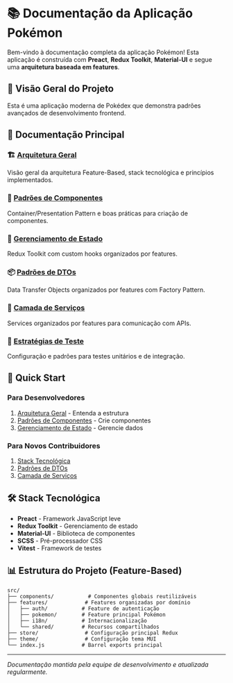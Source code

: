 # 📚 Documentação da Aplicação Pokémon

Bem-vindo à documentação completa da aplicação Pokémon! Esta aplicação é construída com **Preact**, **Redux Toolkit**, **Material-UI** e segue uma **arquitetura baseada em features**.

## 🎯 Visão Geral do Projeto

Esta é uma aplicação moderna de Pokédex que demonstra padrões avançados de desenvolvimento frontend.

## 📖 Documentação Principal

### 🏗️ **[Arquitetura Geral](arquitetura-geral.md)**
Visão geral da arquitetura Feature-Based, stack tecnológica e princípios implementados.

### 🎨 **[Padrões de Componentes](padroes-componentes.md)**
Container/Presentation Pattern e boas práticas para criação de componentes.

### 🔄 **[Gerenciamento de Estado](gerenciamento-estado.md)**
Redux Toolkit com custom hooks organizados por features.

### 📦 **[Padrões de DTOs](padroes-dto.md)**
Data Transfer Objects organizados por features com Factory Pattern.

### 🔧 **[Camada de Serviços](camada-servicos.md)**
Services organizados por features para comunicação com APIs.

### 🧪 **[Estratégias de Teste](estrategias-teste.md)**
Configuração e padrões para testes unitários e de integração.

## 🚀 Quick Start

### Para Desenvolvedores
1. [Arquitetura Geral](arquitetura-geral.md) - Entenda a estrutura
2. [Padrões de Componentes](padroes-componentes.md) - Crie componentes
3. [Gerenciamento de Estado](gerenciamento-estado.md) - Gerencie dados

### Para Novos Contribuidores
1. [Stack Tecnológica](arquitetura-geral.md#stack-tecnológica)
2. [Padrões de DTOs](padroes-dto.md)
3. [Camada de Serviços](camada-servicos.md)

## 🛠️ Stack Tecnológica

- **Preact** - Framework JavaScript leve
- **Redux Toolkit** - Gerenciamento de estado
- **Material-UI** - Biblioteca de componentes
- **SCSS** - Pré-processador CSS
- **Vitest** - Framework de testes

## 📊 Estrutura do Projeto (Feature-Based)

```
src/
├── components/           # Componentes globais reutilizáveis
├── features/            # Features organizadas por domínio
│   ├── auth/           # Feature de autenticação
│   ├── pokemon/        # Feature principal Pokémon
│   ├── i18n/           # Internacionalização
│   └── shared/         # Recursos compartilhados
├── store/               # Configuração principal Redux
├── theme/               # Configuração tema MUI
└── index.js            # Barrel exports principal
```

---

*Documentação mantida pela equipe de desenvolvimento e atualizada regularmente.*